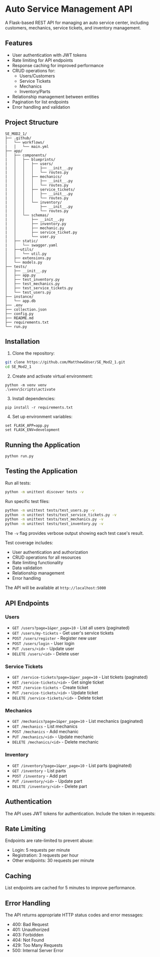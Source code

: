 # Auto Service Management API

A Flask-based REST API for managing an auto service center, including customers, mechanics, service tickets, and inventory management.

## Features

- User authentication with JWT tokens
- Rate limiting for API endpoints
- Response caching for improved performance
- CRUD operations for:
  - Users/Customers
  - Service Tickets
  - Mechanics
  - Inventory/Parts
- Relationship management between entities
- Pagination for list endpoints
- Error handling and validation

## Project Structure

```
SE_MOD2_1/
├── .github/
│   └── workflows/
|   │   └── main.yml
├── app/
│   ├── components/
|   │   ├── blueprints/
|   │   │   ├── users/
|   │   │   │   ├── __init__.py
|   │   │   │   └── routes.py
|   │   │   ├── mechanics/
|   │   │   │   ├── __init__.py
|   │   │   │   └── routes.py
|   │   │   ├── service_tickets/
|   │   │   │   ├── __init__.py
|   │   │   │   └── routes.py
|   │   │   └── inventory/
|   │   │       ├── __init__.py
|   │   │       └── routes.py
|   │   └── schemas/
|   │       ├── __init__.py
|   │       ├── inventory.py
|   │       ├── mechanic.py
|   │       ├── service_ticket.py
|   │       └── user.py
|   ├── static/
|   │   └── swagger.yaml
|   ├──utils/
│   │   └── util.py
│   ├── extensions.py
│   └── models.py
├── tests/
│   ├── __init__.py
│   ├── app.py
│   ├── test_inventory.py
│   ├── test_mechanics.py
│   ├── test_service_tickets.py
│   └── test_users.py
├── instance/
│   └── app.db
├── .env
├── collection.json
├── config.py
├── README.md
├── requirements.txt
└── run.py
```

## Installation

1. Clone the repository:

```bash
git clone https://github.com/MatthewGUser/SE_Mod2_1.git
cd SE_Mod2_1
```

2. Create and activate virtual environment:

```
python -m venv venv
.\venv\Scripts\activate
```

3. Install dependencies:

```
pip install -r requirements.txt
```

4. Set up environment variables:

```
set FLASK_APP=app.py
set FLASK_ENV=development
```

## Running the Application

```
python run.py
```

## Testing the Application

Run all tests:

```bash
python -m unittest discover tests -v
```

Run specific test files:

```bash
python -m unittest tests/test_users.py -v
python -m unittest tests/test_service_tickets.py -v
python -m unittest tests/test_mechanics.py -v
python -m unittest tests/test_inventory.py -v
```

The `-v` flag provides verbose output showing each test case's result.

Test coverage includes:

- User authentication and authorization
- CRUD operations for all resources
- Rate limiting functionality
- Data validation
- Relationship management
- Error handling

The API will be available at
`http://localhost:5000`

## API Endpoints

### Users

- `GET /users?page=1&per_page=10` - List all users (paginated)
- `GET /users/my-tickets` - Get user's service tickets
- `POST /users/register` - Register new user
- `POST /users/login` - User login
- `PUT /users/<id>` - Update user
- `DELETE /users/<id>` - Delete user

### Service Tickets

- `GET /service-tickets?page=1&per_page=10` - List tickets (paginated)
- `GET /service-tickets/<id>` - Get single ticket
- `POST /service-tickets` - Create ticket
- `PUT /service-tickets/<id>` - Update ticket
- `DELETE /service-tickets/<id>` - Delete ticket

### Mechanics

- `GET /mechanics?page=1&per_page=10` - List mechanics (paginated)
- `GET /mechanics` - List mechanics
- `POST /mechanics` - Add mechanic
- `PUT /mechanics/<id>` - Update mechanic
- `DELETE /mechanics/<id>` - Delete mechanic

### Inventory

- `GET /inventory?page=1&per_page=10` - List parts (paginated)
- `GET /inventory` - List parts
- `POST /inventory` - Add part
- `PUT /inventory/<id>` - Update part
- `DELETE /inventory/<id>` - Delete part

## Authentication

The API uses JWT tokens for authentication. Include the token in requests:

## Rate Limiting

Endpoints are rate-limited to prevent abuse:

- Login: 5 requests per minute
- Registration: 3 requests per hour
- Other endpoints: 30 requests per minute

## Caching

List endpoints are cached for 5 minutes to improve performance.

## Error Handling

The API returns appropriate HTTP status codes and error messages:

- 400: Bad Request
- 401: Unauthorized
- 403: Forbidden
- 404: Not Found
- 429: Too Many Requests
- 500: Internal Server Error
